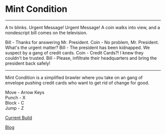 # Mint Condition
***
A tv blinks. Urgent Message!  Urgent Message!  A coin walks into view, and a nondescript bill comes on the television.

Bill - Thanks for answering Mr. President.
Coin - No problem, Mr. President.  What's the urgent matter?
Bill - The president has been kidnapped.  We suspect by a gang of credit cards.
Coin - Credit Cards?!  I knew they couldn't be trusted.
Bill - Please, infiltrate their headquarters and bring the president back safely!
***

Mint Condition is a simplified brawler where you take on an gang of envelope pushing credit cards who want to get rid of change for good.

Move - Arrow Keys<br />
Punch - X<br />
Block - C<br />
Jump - Z


[Current Build](http://qtbon.com/unity/1)

[Blog](http://qtbon.com/)